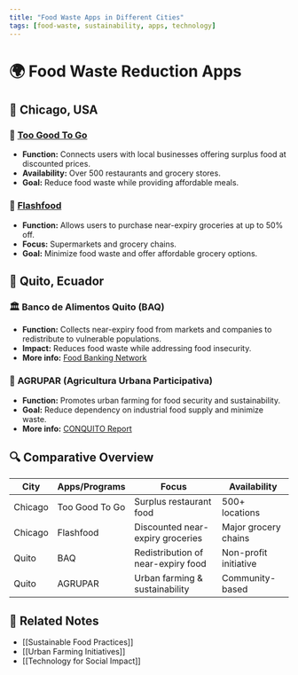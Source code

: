 ```yaml
---
title: "Food Waste Apps in Different Cities"
tags: [food-waste, sustainability, apps, technology]
---
```


# 🌍 Food Waste Reduction Apps

## 📍 **Chicago, USA**
### 🥡 [Too Good To Go](https://www.toogoodtogo.com/?utm_source=chatgpt.com)
- **Function:** Connects users with local businesses offering surplus food at discounted prices.
- **Availability:** Over 500 restaurants and grocery stores.
- **Goal:** Reduce food waste while providing affordable meals.

### 🛒 [Flashfood](https://www.wttw.com/playlist/2022/10/04/flashfood?utm_source=chatgpt.com)
- **Function:** Allows users to purchase near-expiry groceries at up to 50% off.
- **Focus:** Supermarkets and grocery chains.
- **Goal:** Minimize food waste and offer affordable grocery options.

## 📍 **Quito, Ecuador**
### 🏛 **Banco de Alimentos Quito (BAQ)**
- **Function:** Collects near-expiry food from markets and companies to redistribute to vulnerable populations.
- **Impact:** Reduces food waste while addressing food insecurity.
- **More info:** [Food Banking Network](https://www.foodbanking.org/blogs/eliminating-food-loss-and-waste-in-ecuador-through-food-banking/?utm_source=chatgpt.com)

### 🌱 **AGRUPAR (Agricultura Urbana Participativa)**
- **Function:** Promotes urban farming for food security and sustainability.
- **Goal:** Reduce dependency on industrial food supply and minimize waste.
- **More info:** [CONQUITO Report](https://www.conquito.org.ec/wp-content/uploads/2016/11/GIZ-RUAF-FAO_2016_CityRegionFoodSystems-FoodWasteManagement.pdf?utm_source=chatgpt.com)

## 🔍 **Comparative Overview**
| City   | Apps/Programs  | Focus            | Availability |
|--------|--------------|----------------|-------------|
| Chicago | Too Good To Go | Surplus restaurant food | 500+ locations |
| Chicago | Flashfood | Discounted near-expiry groceries | Major grocery chains |
| Quito   | BAQ | Redistribution of near-expiry food | Non-profit initiative |
| Quito   | AGRUPAR | Urban farming & sustainability | Community-based |

## 🔗 **Related Notes**
- [[Sustainable Food Practices]]
- [[Urban Farming Initiatives]]
- [[Technology for Social Impact]]
